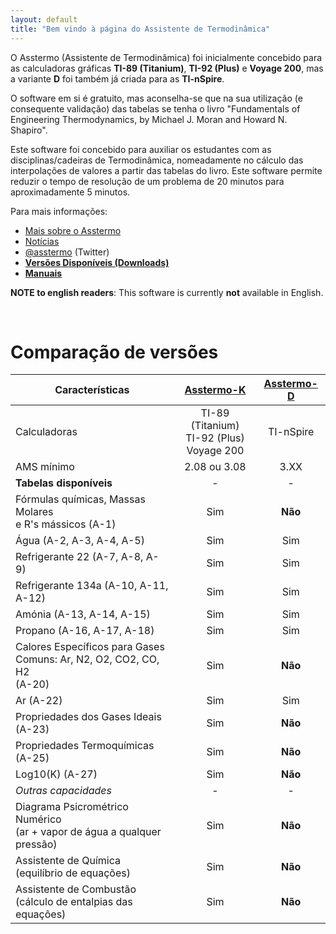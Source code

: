 ```yaml
---
layout: default
title: "Bem vindo à página do Assistente de Termodinâmica"
---
```


O Asstermo (Assistente de Termodinâmica) foi inicialmente concebido para as calculadoras gráficas **TI-89 (Titanium)**, **TI-92 (Plus)** e **Voyage 200**, mas a variante **D** foi também já criada para as **TI-nSpire**.

O software em si é gratuito,  mas aconselha-se que na sua utilização (e consequente validação) das tabelas se tenha o livro "Fundamentals of Engineering Thermodynamics, by Michael J. Moran and Howard N. Shapiro".

Este software foi concebido para auxiliar os estudantes com as disciplinas/cadeiras de Termodinâmica, nomeadamente no cálculo das interpolações de valores a partir das tabelas do livro. Este software permite reduzir o tempo de resolução de um problema de 20 minutos para aproximadamente 5 minutos.

Para mais informações:

  * [Mais sobre o Asstermo](SobreAsstermo.md)
  * [Notícias](Noticias.md)
  * [@asstermo](https://twitter.com/asstermo) (Twitter)
  * **[Versões Disponíveis (Downloads)](Downloads.md)**
  * **[Manuais](Manuais.md)**

**NOTE to english readers**: This software is currently **not** available in English.

<br />
<h1>Comparação de versões</h1>

| **Características** | [Asstermo-K](Downloads.md) | [Asstermo-D](Downloads.md) |
| --- |:---:|:---:|
| Calculadoras | TI-89 (Titanium) <br> TI-92 (Plus) <br> Voyage 200 | TI-nSpire |
| AMS mínimo | 2.08 ou 3.08 | 3.XX |
| **Tabelas disponíveis** | - | - |
| Fórmulas químicas, Massas Molares <br> e R's mássicos (A-1) | Sim | **Não** |
| Água (A-2, A-3, A-4, A-5) | Sim | Sim |
| Refrigerante 22 (A-7, A-8, A-9) | Sim | Sim |
| Refrigerante 134a (A-10, A-11, A-12) | Sim | Sim |
| Amónia (A-13, A-14, A-15) | Sim | Sim |
| Propano (A-16, A-17, A-18) | Sim | Sim |
| Calores Específicos para Gases <br> Comuns: Ar, N2, O2, CO2, CO, H2 <br> (A-20) | Sim | **Não** |
| Ar (A-22) | Sim | Sim |
| Propriedades dos Gases Ideais (A-23) | Sim | **Não** |
| Propriedades Termoquímicas (A-25) | Sim | **Não** |
| Log10(K) (A-27) | Sim | **Não** |
| *Outras capacidades* | - | - |
| Diagrama Psicrométrico Numérico <br> (ar + vapor de água a qualquer <br> pressão) | Sim | **Não** |
| Assistente de Química <br> (equilíbrio de equações) | Sim | **Não** |
| Assistente de Combustão <br> (cálculo de entalpias das equações) | Sim | **Não** |
